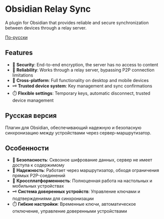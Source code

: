 # Obsidian Relay Sync

A plugin for Obsidian that provides reliable and secure synchronization between devices through a relay server.

[По-русски](#русская-версия)

## Features

- 🔐 **Security**: End-to-end encryption, the server has no access to content
- 🔄 **Reliability**: Works through a relay server, bypassing P2P connection limitations
- 📱 **Cross-platform**: Full functionality on desktop and mobile devices
- 🗝️ **Trusted device system**: Key management and sync confirmations
- ⏱️ **Flexible settings**: Temporary keys, automatic disconnect, trusted device management



## Русская версия

Плагин для Obsidian, обеспечивающий надежную и безопасную синхронизацию между устройствами через сервер-маршрутизатор.

## Особенности

- 🔐 **Безопасность**: Сквозное шифрование данных, сервер не имеет доступа к содержимому
- 🔄 **Надежность**: Работает через маршрутизатор, обходя ограничения прямых P2P-соединений
- 📱 **Кроссплатформенность**: Полноценная работа на настольных и мобильных устройствах
- 🗝️ **Система доверенных устройств**: Управление ключами и подтверждениями для синхронизации
- ⏱️ **Гибкие настройки**: Временные ключи, автоматическое отключение, управление доверенными устройствами

